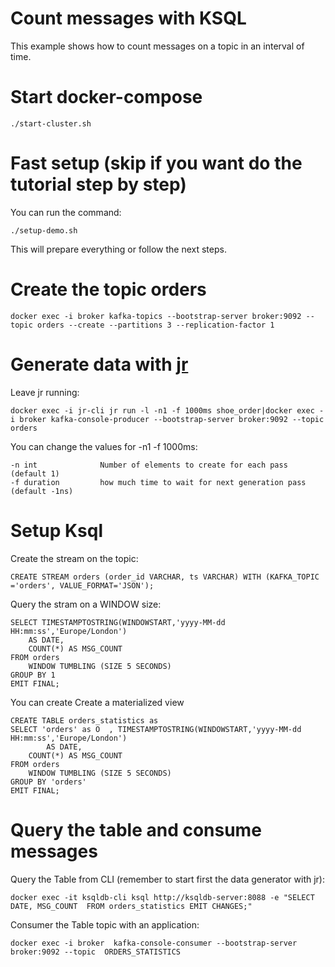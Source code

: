 # Count messages with KSQL

This example shows how to count messages on a topic in an interval of time.

# Start docker-compose

    ./start-cluster.sh

# Fast setup (skip if you want do the tutorial step by step)

You can run the command:

    ./setup-demo.sh

This will prepare everything or follow the next steps.

# Create the topic orders

    docker exec -i broker kafka-topics --bootstrap-server broker:9092 --topic orders --create --partitions 3 --replication-factor 1

# Generate data with [jr](https://jrnd.io/)

Leave jr running:

    docker exec -i jr-cli jr run -l -n1 -f 1000ms shoe_order|docker exec -i broker kafka-console-producer --bootstrap-server broker:9092 --topic orders

You can change the values for -n1 -f 1000ms:

    -n int              Number of elements to create for each pass (default 1)
    -f duration         how much time to wait for next generation pass (default -1ns)

# Setup Ksql

Create the stream on the topic:

    CREATE STREAM orders (order_id VARCHAR, ts VARCHAR) WITH (KAFKA_TOPIC ='orders', VALUE_FORMAT='JSON');

Query the stram on a WINDOW size:

    SELECT TIMESTAMPTOSTRING(WINDOWSTART,'yyyy-MM-dd HH:mm:ss','Europe/London')
        AS DATE,
        COUNT(*) AS MSG_COUNT
    FROM orders
        WINDOW TUMBLING (SIZE 5 SECONDS)
    GROUP BY 1
    EMIT FINAL;

You can create Create a materialized view

    CREATE TABLE orders_statistics as
    SELECT 'orders' as O  , TIMESTAMPTOSTRING(WINDOWSTART,'yyyy-MM-dd HH:mm:ss','Europe/London')
            AS DATE,
        COUNT(*) AS MSG_COUNT
    FROM orders
        WINDOW TUMBLING (SIZE 5 SECONDS)
    GROUP BY 'orders'
    EMIT FINAL;

# Query the table and consume messages

Query the Table from CLI (remember to start first the data generator with jr):
    
    docker exec -it ksqldb-cli ksql http://ksqldb-server:8088 -e "SELECT DATE, MSG_COUNT  FROM orders_statistics EMIT CHANGES;"

Consumer the Table topic with an application:

    docker exec -i broker  kafka-console-consumer --bootstrap-server  broker:9092 --topic  ORDERS_STATISTICS
